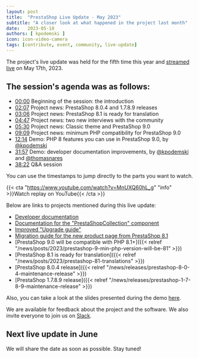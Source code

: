 ```yaml
---
layout: post
title:  "PrestaShop Live Update - May 2023"
subtitle: "A closer look at what happened in the project last month"
date:   2023-05-18
authors: [ kpodemski ]
icon: icon-video-camera
tags: [contribute, event, community, live-update]
---
```


The project's live update was held for the fifth time this year and [streamed live](https://www.youtube.com/watch?v=MnUXQ60hL_g) on May 17th, 2023.

## The session's agenda was as follows:

- [00:00](hhttps://www.youtube.com/watch?v=MnUXQ60hL_g) Beginning of the session: the introduction
- [02:07](https://youtu.be/MnUXQ60hL_g?t=127) Project news: PrestaShop 8.0.4 and 1.7.8.9 releases
- [03:06](https://youtu.be/MnUXQ60hL_g?t=186) Project news: PrestaShop 8.1 is ready for translation
- [04:47](https://youtu.be/MnUXQ60hL_g?t=287) Project news: two new interviews with the community
- [05:30](https://youtu.be/MnUXQ60hL_g?t=330) Project news: Classic theme and PrestaShop 9.0
- [09:09](https://youtu.be/MnUXQ60hL_g?t=549) Project news: minimum PHP compatibility for PrestaShop 9.0
- [12:14](https://youtu.be/MnUXQ60hL_g?t=734) Demo: PHP 8 features you can use in PrestaShop 9.0, by [@kpodemski](https://github.com/kpodemski)
- [31:57](https://youtu.be/MnUXQ60hL_g?t=1917) Demo: developer documentation improvements, by [@kpodemski](https://github.com/kpodemski) and [@thomasnares](https://github.com/thomasnares)
- [38:22](https://youtu.be/MnUXQ60hL_g?t=2302) Q&A session

You can use the timestamps to jump directly to the parts you want to watch.

{{< cta "https://www.youtube.com/watch?v=MnUXQ60hL_g" "info" >}}Watch replay on YouTube{{< /cta >}}

Below are links to projects mentioned during this live update:
- [Developer documentation](https://devdocs.prestashop-project.org/)
- [Documentation for the "PrestaShopCollection" component](https://devdocs.prestashop-project.org/8/development/components/database/prestashopcollection/)
- [Improved "Upgrade guide"](https://devdocs.prestashop-project.org/8/basics/keeping-up-to-date/upgrade-module/)
- [Migration guide for the new product page from PrestaShop 8.1](https://devdocs.prestashop-project.org/8/modules/sample-modules/extend-product-page/)
- [PrestaShop 9.0 will be compatible with PHP 8.1+]({{< relref "/news/posts/2023/prestashop-9-min-php-version-will-be-81" >}})
- [PrestaShop 8.1 is ready for translation]({{< relref "/news/posts/2023/prestashop-81-translations" >}})
- [PrestaShop 8.0.4 release]({{< relref "/news/releases/prestashop-8-0-4-maintenance-release" >}})
- [PrestaShop 1.7.8.9 release]({{< relref "/news/releases/prestashop-1-7-8-9-maintenance-release" >}})

Also, you can take a look at the slides presented during the demo [here](https://docs.google.com/presentation/d/1oX7kxmdqH5OnhM7KHhoot3uBzjENiKjo25mLpVWkHs4/edit?usp=sharing).

We are available for feedback about the project and the software. We also invite everyone to join us on [Slack](https://www.prestashop-project.org/slack/).

## Next live update in June

We will share the date as soon as possible. Stay tuned!
